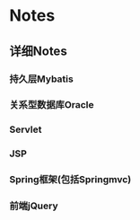 # Notes
## 详细Notes
### 持久层Mybatis
### 关系型数据库Oracle
### Servlet
### JSP
### Spring框架(包括Springmvc)
### 前端jQuery
